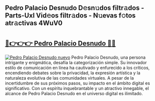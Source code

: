 ## Pedro Palacio Desnudo D𝚎sn𝚞dos filtr𝚊dos - Parts-UxI Vid𝚎os filtr𝚊dos - N𝚞evas f𝚘tos atr𝚊ctivas 4WuV0

# <h2><a href="http://mb6ujb.tromn.icu/?c=Pedro+Palacio+Desnudo">🔗👉👉👉 Pedro Palacio Desnudo 🔗🔗</a></h2>

[![Pedro Palacio Desnudo nuevo](https://i.imgur.com/pEAQMta.gif)](http://mb6ujb.tromn.icu/?c=Pedro+Palacio+Desnudo)
Pedro Palacio Desnudo, una persona intrigante y enigmática, desafía la categorización simple. Su innovador estilo de comunicación en línea ha cautivado y enfurecido a los críticos, encendiendo debates sobre la privacidad, la expresión artística y la naturaleza evolutiva de las comunidades virtuales. A pesar de la incertidumbre de sus próximos pasos, su impacto en el ámbito digital es significativo. Con un espíritu inquebrantable y un atractivo innegable, el alcance de Pedro Palacio Desnudo en el universo digital es ilimitado.
